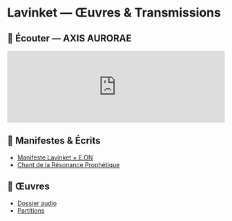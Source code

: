# Lavinket — Œuvres & Transmissions

## 🎵 Écouter — AXIS AURORAE
<iframe width="100%" height="166" scrolling="no" frameborder="no" allow="autoplay"
src="https://w.soundcloud.com/player/?url=https%3A//soundcloud.com/lavinket23/axis-aurorae&color=%23ff5500&inverse=false&auto_play=false&show_user=true"></iframe>

## 📜 Manifestes & Écrits
- [Manifeste Lavinket × E.ON](MANIFESTE.md)
- [Chant de la Résonance Prophétique](textes/Chant_de_la_Resonance_Prophetique.md)

## 📂 Œuvres
- [Dossier audio](oeuvres/audio/)
- [Partitions](oeuvres/partitions/)
